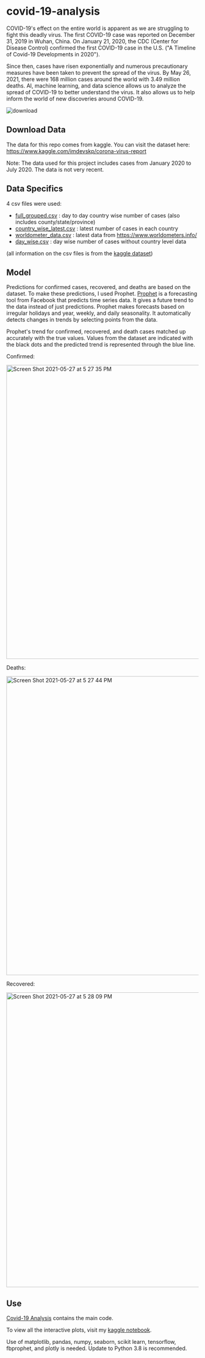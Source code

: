 # covid-19-analysis
COVID-19's effect on the entire world is apparent as we are struggling to fight this deadly virus. 
The first COVID-19 case was reported on December 31, 2019 in Wuhan, China. 
On January 21, 2020, the CDC (Center for Disease Control) confirmed the first COVID-19 case in the U.S. ("A Timeline of Covid-19 Developments in 2020"). 

Since then, cases have risen exponentially and numerous precautionary measures have been taken to prevent the spread of the virus. By May 26, 2021, there were 168 million cases around the world with 3.49 million deaths. AI, machine learning, and data science allows us to analyze the spread of COVID-19 to better understand the virus. It also allows us to help inform the world of new discoveries around COVID-19. 

![download](https://user-images.githubusercontent.com/75640165/119728300-2691f100-be28-11eb-9dcd-3a74360577aa.jpg)
## Download Data
The data for this repo comes from kaggle. You can visit the dataset here: https://www.kaggle.com/imdevskp/corona-virus-report 

Note: The data used for this project includes cases from January 2020 to July 2020. The data is not very recent. 

## Data Specifics
4 csv files were used:
- [full_grouped.csv](https://github.com/anyaiyer/covid-19-analysis/blob/main/full_grouped.csv) : day to day country wise number of cases (also includes county/state/province)
- [country_wise_latest.csv](https://github.com/anyaiyer/covid-19-analysis/blob/main/country_wise_latest.csv) : latest number of cases in each country
- [worldometer_data.csv](https://github.com/anyaiyer/covid-19-analysis/blob/main/worldometer_data.csv) :  latest data from https://www.worldometers.info/
- [day_wise.csv](https://github.com/anyaiyer/covid-19-analysis/blob/main/day_wise.csv) : day wise number of cases without country level data

(all information on the csv files is from the [kaggle dataset](https://www.kaggle.com/imdevskp/corona-virus-report))
## Model
Predictions for confirmed cases, recovered, and deaths are based on the dataset. To make these predictions, I used Prophet.
[Prophet](https://facebook.github.io/prophet/#:~:text=Prophet%20is%20a%20procedure%20for,daily%20seasonality%2C%20plus%20holiday%20effects.&text=Prophet%20is%20open%20source%20software,download%20on%20CRAN%20and%20PyPI.) is a forecasting tool from Facebook that predicts time series data. It gives a future trend to the data instead of just predictions. 
Prophet makes forecasts based on irregular holidays and year, weekly, and daily seasonality. It automatically detects changes in trends by selecting points from the data. 

Prophet's trend for confirmed, recovered, and death cases matched up accurately with the true values. 
Values from the dataset are indicated with the black dots and the predicted trend is represented through the blue line. 

Confirmed:

<img width="768" alt="Screen Shot 2021-05-27 at 5 27 35 PM" src="https://user-images.githubusercontent.com/75640165/119912907-44875080-bf11-11eb-9f91-a8ca69fde643.png">

Deaths:

<img width="781" alt="Screen Shot 2021-05-27 at 5 27 44 PM" src="https://user-images.githubusercontent.com/75640165/119913340-8e246b00-bf12-11eb-80e0-bb325b5d6522.png">

Recovered: 

<img width="770" alt="Screen Shot 2021-05-27 at 5 28 09 PM" src="https://user-images.githubusercontent.com/75640165/119913361-9bd9f080-bf12-11eb-8825-3f5a173ecfec.png">

## Use
[Covid-19 Analysis](https://github.com/anyaiyer/covid-19-analysis/blob/main/Covid-19%20Analysis.ipynb) contains the main code.

To view all the interactive plots, visit my [kaggle notebook](https://www.kaggle.com/anyaiyer/covid-19-visualization-predictions-prophet).

Use of matplotlib, pandas, numpy, seaborn, scikit learn, tensorflow, fbprophet, and plotly is needed. Update to Python 3.8 is recommended.
